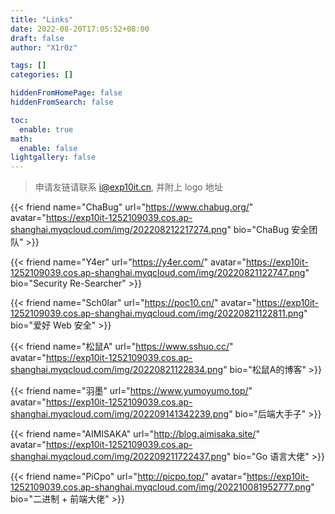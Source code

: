```yaml
---
title: "Links"
date: 2022-08-20T17:05:52+08:00
draft: false
author: "X1r0z"

tags: []
categories: []

hiddenFromHomePage: false
hiddenFromSearch: false

toc:
  enable: true
math:
  enable: false
lightgallery: false
---
```


> 申请友链请联系 [i@exp10it.cn](mailto:i@exp10it.cn), 并附上 logo 地址

{{< friend name="ChaBug" url="https://www.chabug.org/" avatar="https://exp10it-1252109039.cos.ap-shanghai.myqcloud.com/img/202208212217274.png" bio="ChaBug 安全团队" >}}

{{< friend name="Y4er" url="https://y4er.com/" avatar="https://exp10it-1252109039.cos.ap-shanghai.myqcloud.com/img/20220821122747.png" bio="Security Re-Searcher" >}}

{{< friend name="Sch0lar" url="https://poc10.cn/" avatar="https://exp10it-1252109039.cos.ap-shanghai.myqcloud.com/img/20220821122811.png" bio="爱好 Web 安全" >}}

{{< friend name="松鼠A" url="https://www.sshuo.cc/" avatar="https://exp10it-1252109039.cos.ap-shanghai.myqcloud.com/img/20220821122834.png" bio="松鼠A的博客" >}}

{{< friend name="羽墨" url="https://www.yumoyumo.top/" avatar="https://exp10it-1252109039.cos.ap-shanghai.myqcloud.com/img/202209141342239.png" bio="后端大手子" >}}

{{< friend name="AIMISAKA" url="http://blog.aimisaka.site/" avatar="https://exp10it-1252109039.cos.ap-shanghai.myqcloud.com/img/202209211722437.png" bio="Go 语言大佬" >}}

{{< friend name="PiCpo" url="http://picpo.top/" avatar="https://exp10it-1252109039.cos.ap-shanghai.myqcloud.com/img/202210081952777.png" bio="二进制 + 前端大佬" >}}